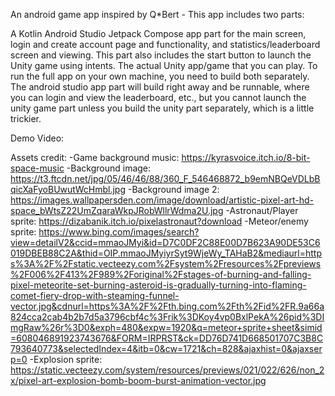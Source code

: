 An android game app inspired by Q*Bert - This app includes two parts:

A Kotlin Android Studio Jetpack Compose app part for the main screen, login and create account page and functionality, and statistics/leaderboard screen and viewing. This part also includes the start button to launch the Unity game using intents.
The actual Unity app/game that you can play.
To run the full app on your own machine, you need to build both separately. The android studio app part will build right away and be runnable, where you can login and view the leaderboard, etc., but you cannot launch the unity game part unless you build the unity part separately, which is a little trickier.

Demo Video:

Assets credit:
-Game background music: https://kyrasvoice.itch.io/8-bit-space-music
-Background image: https://t3.ftcdn.net/jpg/05/46/46/88/360_F_546468872_b9emNBQeVDLbBqicXaFyoBUwutWcHmbl.jpg
-Background image 2: https://images.wallpapersden.com/image/download/artistic-pixel-art-hd-space_bWtsZ22UmZqaraWkpJRobWllrWdma2U.jpg
-Astronaut/Player sprite: https://dizabanik.itch.io/pixelastronaut?download
-Meteor/enemy sprite: https://www.bing.com/images/search?view=detailV2&ccid=mmaoJMyi&id=D7C0DF2C88E00D7B623A90DE53C6019DBEB88C2A&thid=OIP.mmaoJMyiyrSyt9WjeWy_TAHaB2&mediaurl=https%3A%2F%2Fstatic.vecteezy.com%2Fsystem%2Fresources%2Fpreviews%2F006%2F413%2F989%2Foriginal%2Fstages-of-burning-and-falling-pixel-meteorite-set-burning-asteroid-is-gradually-turning-into-flaming-comet-fiery-drop-with-steaming-funnel-vector.jpg&cdnurl=https%3A%2F%2Fth.bing.com%2Fth%2Fid%2FR.9a66a824cca2cab4b2b7d5a3796cbf4c%3Frik%3DKoy4vp0BxlPekA%26pid%3DImgRaw%26r%3D0&exph=480&expw=1920&q=meteor+sprite+sheet&simid=608046891923743676&FORM=IRPRST&ck=DD76D741D668501707C3B8C793640773&selectedIndex=4&itb=0&cw=1721&ch=828&ajaxhist=0&ajaxserp=0
-Explosion sprite: https://static.vecteezy.com/system/resources/previews/021/022/626/non_2x/pixel-art-explosion-bomb-boom-burst-animation-vector.jpg
